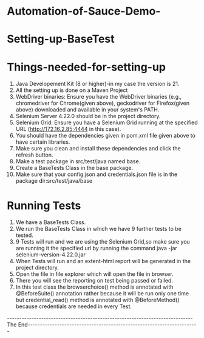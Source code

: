 # Automation-of-Sauce-Demo-
# Setting-up-BaseTest
# Things-needed-for-setting-up
1. Java Developement Kit (8 or higher)-in my case the version is 21.
2. All the setting up is done on a Maven Project
3. WebDriver binaries: Ensure you have the WebDriver binaries (e.g., chromedriver for Chrome(given above), geckodriver for Firefox(given above) downloaded and available in your system's PATH.
4. Selenium Server 4.22.0 should be in the project directory.
5. Selenium Grid: Ensure you have a Selenium Grid running at the specified URL (http://172.16.2.85:4444 in this case).
6. You should have the dependencies given in pom.xml file given above to have certain libraries.
7. Make sure you clean and install these dependencies and click the refresh button.
8. Make a test package in src/test/java named base.
9. Create a BaseTests Class in the base package.
10. Make sure that your config.json and credentials.json file is in the package dir:src/test/java/base
# Running Tests
1. We have a BaseTests Class.
2. We run the BaseTests Class in which we have 9 further tests to be tested.
3. 9 Tests will run and we are using the Selenium Grid,so make sure you are running it the specified url by running the command java -jar selenium-version-4.22.0.jar
4. When Tests will run and an extent-html report will be generated in the project directory.
5. Open the file in file explorer which will open the file in browser.
6. There you will see the reporting on test being passed or failed.
7. In this test class the browserchoice() method is annotated with @BeforeSuite() annotation rather because it will be run only one time but credential_read() method is annotated with @BeforeMethod() because credentials are needed in every Test.
   
----------------------------------------------------------------------------The End----------------------------------------------------------------------












































